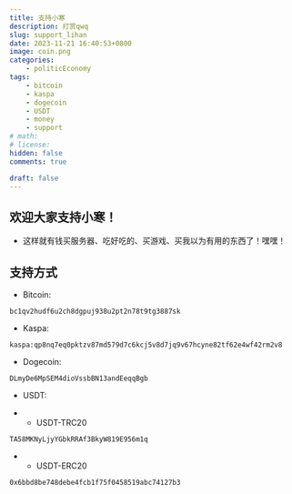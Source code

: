 ```yaml
---
title: 支持小寒
description: 打赏qwq
slug: support_lihan
date: 2023-11-21 16:40:53+0800
image: coin.png
categories:
    - politicEconomy
tags:
    - bitcoin
    - kaspa
    - dogecoin
    - USDT
    - money
    - support
# math: 
# license: 
hidden: false
comments: true

draft: false
---
```


## 欢迎大家支持小寒！

- 这样就有钱买服务器、吃好吃的、买游戏、买我以为有用的东西了！嘿嘿！

## 支持方式

- Bitcoin:

```
bc1qv2hudf6u2ch8dgpuj938u2pt2n78t9tg3887sk
```


- Kaspa:

```
kaspa:qp8nq7eq0pktzv87md579d7c6kcj5v8d7jq9v67hcyne82tf62e4wf42rm2v8
```

- Dogecoin:

```
DLmyDe6MpSEM4dioVssbBN13andEeqqBgb
```

- USDT:

- - USDT-TRC20 

```
TA58MKNyLjyYGbkRRAf3BkyW819E956m1q
```

- - USDT-ERC20 

```
0x6bbd8be748debe4fcb1f75f0458519abc74127b3
```
